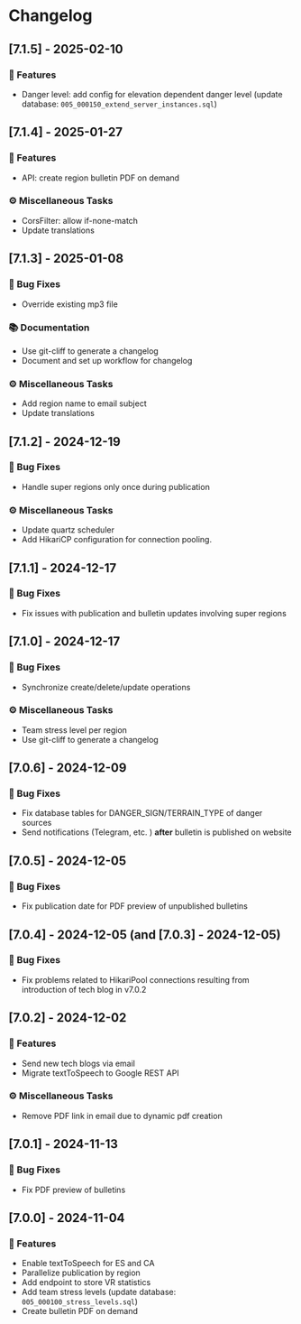 # Changelog

<!-- Update using `git-cliff -u -p CHANGELOG.md -t <TAG>` before creating new tag <TAG> with git. -->

## [7.1.5] - 2025-02-10

### 🚀 Features

- Danger level: add config for elevation dependent danger level (update database: `005_000150_extend_server_instances.sql`)

## [7.1.4] - 2025-01-27

### 🚀 Features

- API: create region bulletin PDF on demand

### ⚙️ Miscellaneous Tasks

- CorsFilter: allow if-none-match
- Update translations

## [7.1.3] - 2025-01-08

### 🐛 Bug Fixes

- Override existing mp3 file

### 📚 Documentation

- Use git-cliff to generate a changelog
- Document and set up workflow for changelog

### ⚙️ Miscellaneous Tasks

- Add region name to email subject
- Update translations

## [7.1.2] - 2024-12-19

### 🐛 Bug Fixes

- Handle super regions only once during publication

### ⚙️ Miscellaneous Tasks

- Update quartz scheduler
- Add HikariCP configuration for connection pooling.

## [7.1.1] - 2024-12-17

### 🐛 Bug Fixes

- Fix issues with publication and bulletin updates involving super regions

## [7.1.0] - 2024-12-17

### 🐛 Bug Fixes

- Synchronize create/delete/update operations

### ⚙️ Miscellaneous Tasks

- Team stress level per region
- Use git-cliff to generate a changelog

## [7.0.6] - 2024-12-09

### 🐛 Bug Fixes

- Fix database tables for DANGER_SIGN/TERRAIN_TYPE of danger sources
- Send notifications (Telegram, etc. ) **after** bulletin is published on website

## [7.0.5] - 2024-12-05

### 🐛 Bug Fixes

- Fix publication date for PDF preview of unpublished bulletins

## [7.0.4] - 2024-12-05 (and [7.0.3] - 2024-12-05)

### 🐛 Bug Fixes

- Fix problems related to HikariPool connections resulting from introduction of tech blog in v7.0.2

## [7.0.2] - 2024-12-02

### 🚀 Features

- Send new tech blogs via email
- Migrate textToSpeech to Google REST API

### ⚙️ Miscellaneous Tasks

- Remove PDF link in email due to dynamic pdf creation

## [7.0.1] - 2024-11-13

### 🐛 Bug Fixes

- Fix PDF preview of bulletins

## [7.0.0] - 2024-11-04

### 🚀 Features

- Enable textToSpeech for ES and CA
- Parallelize publication by region
- Add endpoint to store VR statistics
- Add team stress levels (update database: `005_000100_stress_levels.sql`)
- Create bulletin PDF on demand

<!-- generated by git-cliff -->
